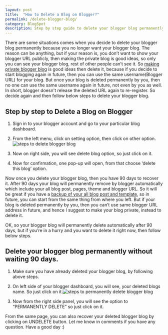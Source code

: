 ```yaml
---
layout: post
title:  "How to Delete a Blog on Blogger?"
permalink: /delete-blogger-blog/
category: BlogSpot
description: Step by step guide to delete your blogger blog permanently without waiting 90 days.
---
```

There are some situations comes when you decide to delete your blogger blog permanently because you no longer want your blogger blog. The reason can be anything, but if your reason is, you don’t want to show your blogger URL publicly, then making the private blog is good ideas, so only you can see your blogger blog, rest of other people can’t see it. So [making private blogger blog](/make-blogger-private/ "Steps to Make Blogger Blog Private") is good ideas then delete it, because if you decide to start blogging again in future, then you can use the same username(Blogger URL) for your blog. But once your blog is deleted permanently by you, then no one can use the same username again in future, not even by you as well. In short, blogger doesn't release the deleted URL again to re-register. So decide again and then follow below steps to delete your blogger blog.

## Step by step to Delete a Blog on Blogger ##

1. Sign in to your blogger account and go to your particular blog dashboard.

2. From the left menu, click on setting option, then click on other option. <img class="img-responsive" alt="steps to delete blogger blog" src="https://cdn.goyllo.com/blogspot/steps-to-delete-blogger-blog.png"/>

3. Now on right side, you will see delete blog option, so just click on it.

4. Now for confirmation, one pop-up will open, from that choose ‘delete this blog’ option.

Now once you delete your blogger blog, then you have 90 days to recover it. After 90 days your blog will permanently remove by blogger automatically which include your all blog post, pages, theme and blogger URL. So it will be great if you have a [backup of your all blog post and template](/backup-blogger/ "Backup Blogger Template and All Blog Post"), so in future, you can start from the same thing from where you left. But if your blog is deleted permanently by you, then you can’t use same blogger URL address in future, and hence I suggest to make your blog private, instead to delete it.

OK, so your blogger blog will permanently delete automatically after 90 days, but if you’re in a hurry and you want to delete it right now, then follow below steps.

## Delete your blogger blog permanently without waiting 90 days. ##

1. Make sure you have already deleted your blogger blog, by following above steps.

2. On left side of your blogger dashboard, you will see, your deleted blogs name. So just click on it.<img alt="steps to permanently delete blogger blog" class="img-responsive" src="https://cdn.goyllo.com/blogspot/permanently-delete-blogger-blog.png"/>

3. Now from the right side panel, you will see the option to “PERMANENTLY DELETE” so just click on it.

From the same page, you can also recover your deleted blogger blog by clicking on UNDELETE button. Let me know in comments if you have any question. Have a good day :)

